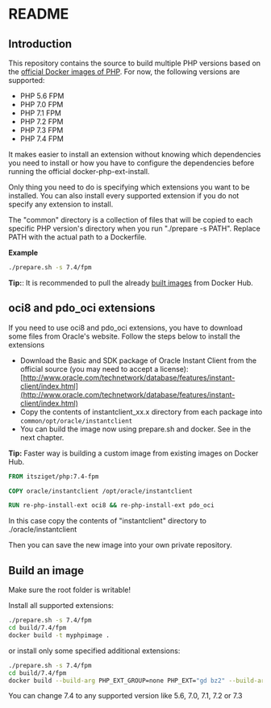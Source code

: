 # README

## Introduction

This repository contains the source to build multiple PHP versions based on the [official Docker images of PHP](https://hub.docker.com/_/php/).
For now, the following versions are supported:

- PHP 5.6 FPM
- PHP 7.0 FPM
- PHP 7.1 FPM
- PHP 7.2 FPM
- PHP 7.3 FPM
- PHP 7.4 FPM

It makes easier to install an extension without knowing which dependencies you need to install or how you have to configure
the dependencies before running the official docker-php-ext-install.

Only thing you need to do is specifying which extensions you want to be installed. You can also install every supported
extension if you do not specify any extension to install.

The "common" directory is a collection of files that will be copied to each specific PHP version's directory when you run "./prepare -s PATH".
Replace PATH with the actual path to a Dockerfile. 

**Example**

```bash
./prepare.sh -s 7.4/fpm
```
    
**Tip:**: It is recommended to pull the already [built images](https://hub.docker.com/r/itsziget/php/) from Docker Hub.
    
## oci8 and pdo_oci extensions

If you need to use oci8 and pdo_oci extensions, you have to download some files from Oracle's website. Follow the steps below
to install the extensions

* Download the Basic and SDK package of Oracle Instant Client from the official source (you may need to accept a license): 
[http://www.oracle.com/technetwork/database/features/instant-client/index.html](http://www.oracle.com/technetwork/database/features/instant-client/index.html)
* Copy the contents of instantclient_xx.x directory from each package into  `common/opt/oracle/instantclient`
* You can build the image now using prepare.sh and docker. See in the next chapter.

**Tip:** Faster way is building a custom image from existing images on Docker Hub. 

```dockerfile
FROM itsziget/php:7.4-fpm

COPY oracle/instantclient /opt/oracle/instantclient

RUN re-php-install-ext oci8 && re-php-install-ext pdo_oci
```
    
In this case copy the contents of "instantclient" directory to ./oracle/instantclient 

Then you can save the new image into your own private repository.

## Build an image

Make sure the root folder is writable!

Install all supported extensions:

```bash
./prepare.sh -s 7.4/fpm
cd build/7.4/fpm
docker build -t myphpimage .
```
    
or install only some specified additional extensions:

```bash
./prepare.sh -s 7.4/fpm
cd build/7.4/fpm
docker build --build-arg PHP_EXT_GROUP=none PHP_EXT="gd bz2" --build-arg PECL_EXT_GROUP=none -t myphpimage
```

You can change 7.4 to any supported version like 5.6, 7.0, 7.1, 7.2 or 7.3
